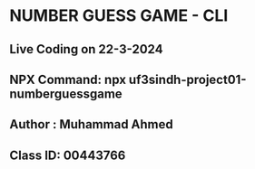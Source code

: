 # NUMBER GUESS GAME - CLI 
## Live Coding  on  22-3-2024
## NPX Command: npx uf3sindh-project01-numberguessgame
## Author : Muhammad Ahmed
## Class ID: 00443766
